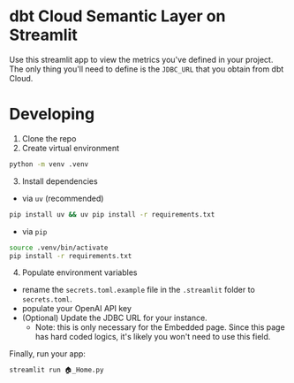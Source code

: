 # dbt Cloud Semantic Layer on Streamlit

Use this streamlit app to view the metrics you've defined in your project.  The only thing you'll need to define is the `JDBC_URL` that you obtain from dbt Cloud.

# Developing

1. Clone the repo
2. Create virtual environment
```bash
python -m venv .venv
```
3. Install dependencies

- via `uv` (recommended)
```bash
pip install uv && uv pip install -r requirements.txt
```
- via `pip`
```bash
source .venv/bin/activate
pip install -r requirements.txt
```
4. Populate environment variables
- rename the `secrets.toml.example` file in the `.streamlit` folder to `secrets.toml`.
- populate your OpenAI API key
- (Optional) Update the JDBC URL for your instance.
  - Note: this is only necessary for the Embedded page. Since this page has hard coded logics, it's likely you won't need to use this field.

Finally, run your app:

```bash
streamlit run 🏠_Home.py
```

